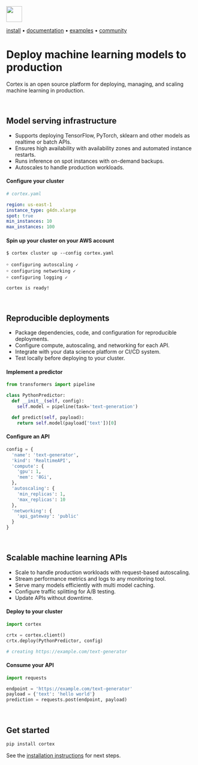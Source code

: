 <!-- Delete on release branches -->
<img src='https://s3-us-west-2.amazonaws.com/cortex-public/logo.png' height='42'>

<br>

<!-- Delete on release branches -->
<!-- CORTEX_VERSION_README_MINOR -->

[install](https://docs.cortex.dev/install) • [documentation](https://docs.cortex.dev) • [examples](https://github.com/cortexlabs/cortex/tree/0.22/examples) • [community](https://gitter.im/cortexlabs/cortex)

# Deploy machine learning models to production

Cortex is an open source platform for deploying, managing, and scaling machine learning in production.

<br>

## Model serving infrastructure

* Supports deploying TensorFlow, PyTorch, sklearn and other models as realtime or batch APIs.
* Ensures high availability with availability zones and automated instance restarts.
* Runs inference on spot instances with on-demand backups.
* Autoscales to handle production workloads.

#### Configure your cluster

```yaml
# cortex.yaml

region: us-east-1
instance_type: g4dn.xlarge
spot: true
min_instances: 10
max_instances: 100
```

#### Spin up your cluster on your AWS account

```text
$ cortex cluster up --config cortex.yaml

￮ configuring autoscaling ✓
￮ configuring networking ✓
￮ configuring logging ✓

cortex is ready!
```

<br>

## Reproducible deployments

* Package dependencies, code, and configuration for reproducible deployments.
* Configure compute, autoscaling, and networking for each API.
* Integrate with your data science platform or CI/CD system.
* Test locally before deploying to your cluster.

#### Implement a predictor

```python
from transformers import pipeline

class PythonPredictor:
  def __init__(self, config):
    self.model = pipeline(task='text-generation')

  def predict(self, payload):
    return self.model(payload['text'])[0]
```

#### Configure an API

```python
config = {
  'name': 'text-generator',
  'kind': 'RealtimeAPI',
  'compute': {
    'gpu': 1,
    'mem': '8Gi',
  },
  'autoscaling': {
    'min_replicas': 1,
    'max_replicas': 10
  },
  'networking': {
    'api_gateway': 'public'
  }
}
```

<br>

## Scalable machine learning APIs

* Scale to handle production workloads with request-based autoscaling.
* Stream performance metrics and logs to any monitoring tool.
* Serve many models efficiently with multi model caching.
* Configure traffic splitting for A/B testing.
* Update APIs without downtime.

#### Deploy to your cluster

```python
import cortex

crtx = cortex.client()
crtx.deploy(PythonPredictor, config)

# creating https://example.com/text-generator
```

#### Consume your API

```python
import requests

endpoint = 'https://example.com/text-generator'
payload = {'text': 'hello world'}
prediction = requests.post(endpoint, payload)
```

<br>

## Get started

```bash
pip install cortex
```

See the [installation instructions](https://docs.cortex.dev/install) for next steps.
